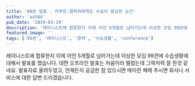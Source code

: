 ```yaml
---
title: '99콘 발표 - 리부트:경력자에게도 수습이 필요한 순간'
author: 'ash84'
pub_date: '2019-03-19'
description: '레이니스트에 합류한지 이제 어언 5개월로 넘어가는데 이상한 모임 99콘에 수습생황에 대해서 발표를 했습니다. 대면 오프라인 발표는 처음이라 떨렸는데 그럭저럭 잘 한것 같네요. 발표자료 올려두었고, 언제든지 궁금한 점 있으시면 메이란 페메 주시면 회사나 서비스에 대한 답변 드리겠습니다.'
featured_image: ''
tags: ['99콘', '레이니스트', '경력', '수습생활', 'conference']
---
```


레이니스트에 합류한지 이제 어언 5개월로 넘어가는데 이상한 모임 99콘에 수습생황에 대해서 발표를 했습니다. 대면 오프라인 발표는 처음이라 떨렸는데 그럭저럭 잘 한것 같네요. 발표자료 올려두었고, 언제든지 궁금한 점 있으시면 메이란 페메 주시면 회사나 서비스에 대한 답변 드리겠습니다. 

<script async class="speakerdeck-embed" data-id="accbf16875504bb29f3aae4d1796b374" data-ratio="1.77777777777778" src="//speakerdeck.com/assets/embed.js"></script>
